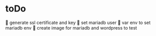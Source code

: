 # toDo

:radio_button: generate ssl certificate and key
:radio_button: set mariadb user
:radio_button: var env to set mariadb env
:radio_button: create image for mariadb and wordpress to test